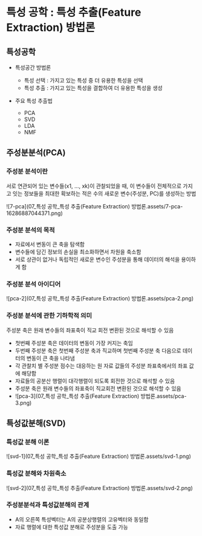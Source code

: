 # 특성 공학 : 특성 추출(Feature Extraction) 방법론

## 특성공학

* 특성공간 방법론
  * 특성 선택 : 가지고 있는 특성 중 더 유용한 특성을 선택
  * 특성 추출 : 가지고 있는 특성을 결합하여 더 유용한 특성을 생성

* 주요 특성 추출법
  * PCA
  * SVD
  * LDA
  * NMF

## 주성분분석(PCA)

### 주성분 분석이란

서로 연관되어 있는 변수들(x1, ..., xk)이 관찰되었을 때, 이 변수들이 전체적으로 가지고 잇는 정보들을 최대한 확보하는 적은 수의 새로운 변수(주성분, PC)를 생성하는 방법

![7-pca](07_특성 공학_특성 추출(Feature Extraction) 방법론.assets/7-pca-16286887044371.png)

### 주성분 분석의 목적

* 자료에서 변동이 큰 축을 탐색함
* 변수들에 담긴 정보의 손실을 최소화하면서 차원을 축소함
* 서로 상관이 없거나 독립적인 새로운 변수인 주성분을 통해 데이터의 해석을 용이하게 함

### 주성분 분석 아이디어

![pca-2](07_특성 공학_특성 추출(Feature Extraction) 방법론.assets/pca-2.png)

### 주성분 분석에 관한 기하학적 의미

주성분 축은 원래 변수들의 좌표축이 직교 회전 변환된 것으로 해석할 수 있음

* 첫번째 주성분 축은 데이터의 변동이 가장 커지는 축임
* 두번째 주성분 축은 첫번째 주성분 축과 직교하며 첫번째 주성분 축 다음으로 데이터의 변동이 큰 축을 나타냄
* 각 관찰치 별 주성분 점수는 대응하는 원 자료 값들의 주성분 좌표축에서의 좌표 값에 해당함
* 자료들의 공분산 행렬이 대각행렬이 되도록 회전한 것으로 해석할 수 있음
* 주성분 축은 원래 변수들의 좌표축이 직교회전 변환된 것으로 해석할 수 있음
* ![pca-3](07_특성 공학_특성 추출(Feature Extraction) 방법론.assets/pca-3.png)

## 특성값분해(SVD)

### 특성값 분해 이론

![svd-1](07_특성 공학_특성 추출(Feature Extraction) 방법론.assets/svd-1.png)

### 특성값 분해와 차원축소

![svd-2](07_특성 공학_특성 추출(Feature Extraction) 방법론.assets/svd-2.png)

### 주성분분석과 특성값분해의 관계

* A의 오른쪽 특성벡터는 A의 공분상행렬의 고유벡터와 동일함
* 자료 행렬에 대한 특성값 분해로 주성분을 도출 가능

